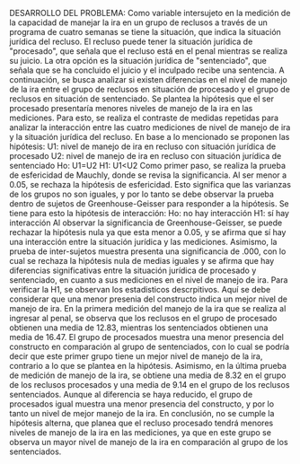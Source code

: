DESARROLLO DEL PROBLEMA: 
Como variable intersujeto en la medición de la capacidad de manejar la ira en un grupo de reclusos a través de un programa de cuatro semanas se tiene la situación, que indica la situación jurídica del recluso. 
El recluso puede tener la situación jurídica de "procesado", que señala que el recluso está en el penal mientras se realiza su juicio.
La otra opción es la situación jurídica de "sentenciado", que señala que se ha concluido el juicio y el inculpado recibe una sentencia. 
A continuación, se busca analizar si existen diferencias en el nivel de manejo de la ira entre el grupo de reclusos en situación de procesado y el grupo de reclusos en situación de sentenciado. Se plantea la hipótesis que el ser procesado presentaría menores niveles de manejo de la ira en las mediciones. 
Para esto, se realiza el contraste de medidas repetidas para analizar la interacción entre las cuatro mediciones de nivel de manejo de ira y la situación jurídica del recluso.
En base a lo mencionado se proponen las hipótesis:
U1: nivel de manejo de ira en recluso con situación jurídica de procesado
U2: nivel de manejo de ira en recluso con situación jurídica de sentenciado
Ho: U1=U2
H1: U1<U2
Como primer paso, se realiza la prueba de esfericidad de Mauchly, donde se revisa la significancia.
Al ser menor a 0.05, se rechaza la hipótesis de esfericidad. Esto significa que las varianzas de los grupos no son iguales, y por lo tanto se debe observar la prueba dentro de sujetos de Greenhouse-Geisser para responder a la hipótesis.
Se tiene para esto la hipótesis de interacción:
Ho: no hay interacción
H1: sí hay interacción
Al observar la significancia de Greenhouse-Geisser, se puede rechazar la hipótesis nula ya que esta menor a 0.05, y se afirma que sí hay una interacción entre la situación jurídica y las mediciones.
Asimismo, la prueba de inter-sujetos muestra presenta una significancia de .000, con lo cual se rechaza la hipótesis nula de medias iguales y se afirma que hay diferencias significativas entre la situación jurídica de procesado y sentenciado, en cuanto a sus mediciones en el nivel de manejo de ira.
Para verificar la H1, se observan los estadisticos descrpitivos. Aquí se debe considerar que una menor presenia del constructo indica un mejor nivel de manejo de ira.
En la primera medición del manejo de la ira que se realiza al ingresar al penal, se observa que los reclusos en el grupo de procesado obtienen una media de 12.83, mientras los sentenciados obtienen una media de 16.47. El grupo de procesados muestra una menor presencia del constructo en comparación al grupo de sentenciados, con lo cual se podría decir que este primer grupo tiene un mejor nivel de manejo de la ira, contrario a lo que se plantea en la hipótesis.
Asimismo, en la última prueba de medición de manejo de la ira, se obtiene una media de 8.32 en el grupo de los reclusos procesados y una media de 9.14 en el grupo de los reclusos sentenciados. Aunque al diferencia se haya reducido, el grupo de procesados igual muestra una menor presencia del constructo, y por lo tanto un nivel de mejor manejo de la ira.
En conclusión, no se cumple la hipótesis alterna, que planea que el recluso procesado tendrá menores niveles de manejo de la ira en las mediciones, ya que en este grupo se observa un mayor nivel de manejo de la ira en comparación al grupo de los sentenciados. 

